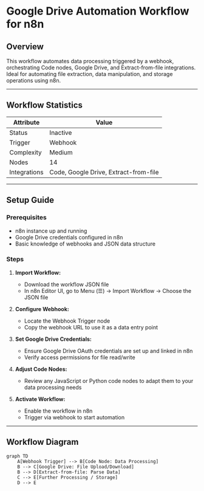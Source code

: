 # Google Drive Automation Workflow for n8n


## Overview

This workflow automates data processing triggered by a webhook, orchestrating Code nodes, Google Drive, and Extract-from-file integrations. Ideal for automating file extraction, data manipulation, and storage operations using n8n.

---

## Workflow Statistics

| Attribute      | Value     |
|----------------|-----------|
| Status         | Inactive  |
| Trigger        | Webhook   |
| Complexity     | Medium    |
| Nodes          | 14        |
| Integrations   | Code, Google Drive, Extract-from-file |

---

## Setup Guide

### Prerequisites

- n8n instance up and running
- Google Drive credentials configured in n8n
- Basic knowledge of webhooks and JSON data structure

### Steps

1. **Import Workflow:**

   - Download the workflow JSON file
   - In n8n Editor UI, go to Menu (☰) → Import Workflow → Choose the JSON file

2. **Configure Webhook:**

   - Locate the Webhook Trigger node
   - Copy the webhook URL to use it as a data entry point

3. **Set Google Drive Credentials:**

   - Ensure Google Drive OAuth credentials are set up and linked in n8n
   - Verify access permissions for file read/write

4. **Adjust Code Nodes:**

   - Review any JavaScript or Python code nodes to adapt them to your data processing needs

5. **Activate Workflow:**

   - Enable the workflow in n8n
   - Trigger via webhook to start automation

---

## Workflow Diagram

```mermaid
graph TD
    A[Webhook Trigger] --> B[Code Node: Data Processing]
    B --> C[Google Drive: File Upload/Download]
    B --> D[Extract-from-file: Parse Data]
    C --> E[Further Processing / Storage]
    D --> E
